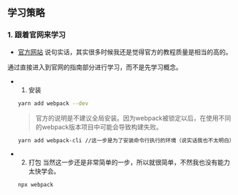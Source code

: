 ## 学习策略
### 1. 跟着官网来学习
- [官方网站](webpackjs.com) 
说句实话，其实很多时候我还是觉得官方的教程质量是相当的高的。

通过直接进入到官网的指南部分进行学习，而不是先学习概念。

- 1. 安装
  ```bash
  yarn add webpack --dev
  ```
  > 官方的说明是不建议全局安装。因为webpack被锁定以后，在使用不同的webpack版本项目中可能会导致构建失败。
  ```bash
  yarn add webpack-cli //这一步是为了安装命令行执行的环境（说实话我也不太明白）。
  ```
- 2. 打包
  当然这一步还是非常简单的一步，所以就很简单，不然我也没有能力太快学会。
  ```bash
  npx webpack
  ``` 